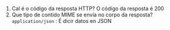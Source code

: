 1. Cal é o código da resposta HTTP?
O código da resposta é 200
2. Que tipo de contido MIME se envía no corpo da resposta?
`application/json` : É dicir datos en JSON